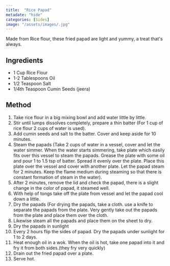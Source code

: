 ```yaml
---
title:  "Rice Papad"
metadate: "hide"
categories: [Sides]
image: "/assets/images/.jpg"
---
```


Made from Rice flour, these fried papad are light and yummy, a treat that's always. 

## Ingredients

- 1 Cup Rice Flour
- 1-2 Tablespoons Oil
- 1/2 Teaspoon Salt
- 1/4th Teaspoon Cumin Seeds (jeera)

## Method

1. Take rice flour in a big mixing bowl and add water little by little.
2. Stir until lumps dissolves completely, prepare a thin batter (For 1 cup of rice flour 2 cups of water is used). 
3. Add cumin seeds and salt to the batter. Cover and keep aside for 10 minutes.
4. Steam the papads (Take 2 cups of water in a vessel, cover and let the water simmer. When the water starts simmering, take plate which easily fits over this vessel to steam the papads. Grease the plate with some oil and pour 1 to 1.5 tsp of batter. Spread it evenly over the plate. Place this plate over the vessel and cover with another plate. Let the papad steam for 2 minutes. Keep the flame medium during steaming so that there is constant formation of steam in the water).
4. After 2 minutes, remove the lid and check the papad, there is a slight change in the color of papad, it steamed well. 
5. With help of tongs take off the plate from vessel and let the papad cool down a little.
5. Dry the papads (For drying the papads, take a cloth. use a knife to separate the papads from the plate. Very gently take out the papads from the plate and place them over the cloth.
6. Likewise steam all the papads and place them on the sheet to dry.
7. Dry the papads in sunlight
8. Every 2 hours flip the sides of papad. Dry the papads under sunlight for 1 to 2 days.
9. Heat enough oil in a wok. When the oil is hot, take one papad into it and fry it from both sides.(they fry very quickly) 
10. Drain out the fried papad over a plate.
11. Serve hot.
